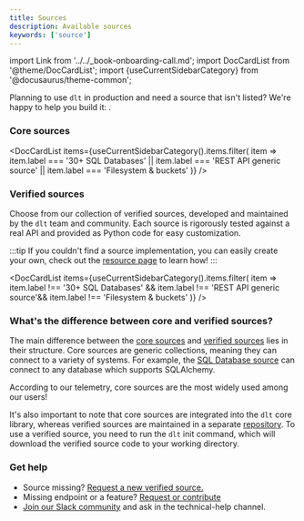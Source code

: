 ```yaml
---
title: Sources
description: Available sources
keywords: ['source']
---
```

import Link from '../../_book-onboarding-call.md';
import DocCardList from '@theme/DocCardList';
import {useCurrentSidebarCategory} from '@docusaurus/theme-common';

Planning to use `dlt` in production and need a source that isn't listed? We're happy to help you build it: <Link/>.

### Core sources

<DocCardList items={useCurrentSidebarCategory().items.filter(
item => item.label === '30+ SQL Databases' || item.label === 'REST API generic source' || item.label === 'Filesystem & buckets'
)} />

### Verified sources

Choose from our collection of verified sources, developed and maintained by the `dlt` team and community. Each source is rigorously tested against a real API and provided as Python code for easy customization.

:::tip
If you couldn't find a source implementation, you can easily create your own, check out the [resource page](../../general-usage/resource) to learn how!
:::

<DocCardList items={useCurrentSidebarCategory().items.filter(
item => item.label !== '30+ SQL Databases' && item.label !== 'REST API generic source'&& item.label !== 'Filesystem & buckets'
)} />

### What's the difference between core and verified sources?

The main difference between the [core sources](#core-sources) and [verified sources](#verified-sources) lies in their structure.
Core sources are generic collections, meaning they can connect to a variety of systems. For example, the [SQL Database source](sql_database) can connect to any
database which supports SQLAlchemy.

According to our telemetry, core sources are the most widely used among our users!

It's also important to note that core sources are integrated into the `dlt` core library,
whereas verified sources are maintained in a separate [repository](https://github.com/dlt-hub/verified-sources).
To use a verified source, you need to run the `dlt` init command, which will download the verified source code to
your working directory.


### Get help

* Source missing? [Request a new verified source.](https://github.com/dlt-hub/verified-sources/issues/new?template=source-request.md)
* Missing endpoint or a feature? [Request or contribute](https://github.com/dlt-hub/verified-sources/issues/new?template=extend-a-source.md)
* [Join our Slack community](https://dlthub.com/community) and ask in the technical-help channel.